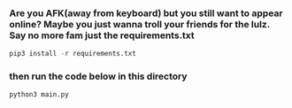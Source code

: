### Are you AFK(away from keyboard) but you still want to appear online? Maybe you just wanna troll your friends for the lulz. Say no more fam just the requirements.txt 

```python
pip3 install -r requirements.txt
```

### then run the code below in this directory

```python
python3 main.py 
```
